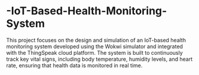 # -IoT-Based-Health-Monitoring-System
This project focuses on the design and simulation of an IoT-based health monitoring system developed using the Wokwi simulator and integrated with the ThingSpeak cloud platform. The system is built to continuously track key vital signs, including body temperature, humidity levels, and heart rate, ensuring that health data is monitored in real time.
